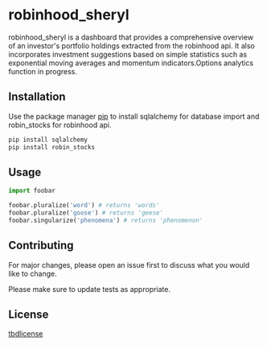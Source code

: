 # robinhood_sheryl

robinhood_sheryl is a dashboard that provides a comprehensive overview of an investor's portfolio holdings extracted from the robinhood api. It also incorporates investment suggestions based on simple statistics such as exponential moving averages and momentum indicators.Options analytics function in progress.

## Installation

Use the package manager [pip](https://pip.pypa.io/en/stable/) to install sqlalchemy for database import and robin_stocks for robinhood api.

```bash
pip install sqlalchemy
pip install robin_stocks
```

## Usage

```python
import foobar

foobar.pluralize('word') # returns 'words'
foobar.pluralize('goose') # returns 'geese'
foobar.singularize('phenomena') # returns 'phenomenon'
```

## Contributing
For major changes, please open an issue first to discuss what you would like to change.

Please make sure to update tests as appropriate.

## License
[tbdlicense](https://nolicenseyet.com/licenses/butiwantone/)
